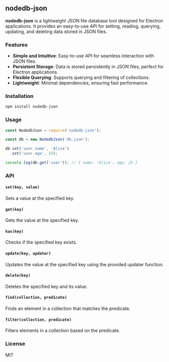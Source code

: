 ## nodedb-json

**nodedb-json** is a lightweight JSON file database tool designed for Electron applications. It provides an easy-to-use API for setting, reading, querying, updating, and deleting data stored in JSON files.

### Features

- **Simple and Intuitive**: Easy-to-use API for seamless interaction with JSON files.
- **Persistent Storage**: Data is stored persistently in JSON files, perfect for Electron applications.
- **Flexible Querying**: Supports querying and filtering of collections.
- **Lightweight**: Minimal dependencies, ensuring fast performance.

### Installation

```bash
npm install nodedb-json
```

### Usage

```javascript
const NodedbJson = require('nodedb-json');

const db = new NodedbJson('db.json');

db.set('user.name', 'Alice')
  .set('user.age', 25);

console.log(db.get('user')); // { name: 'Alice', age: 25 }
```

### API

#### `set(key, value)`
Sets a value at the specified key.

#### `get(key)`
Gets the value at the specified key.

#### `has(key)`
Checks if the specified key exists.

#### `update(key, updater)`
Updates the value at the specified key using the provided updater function.

#### `delete(key)`
Deletes the specified key and its value.

#### `find(collection, predicate)`
Finds an element in a collection that matches the predicate.

#### `filter(collection, predicate)`
Filters elements in a collection based on the predicate.

### License

MIT